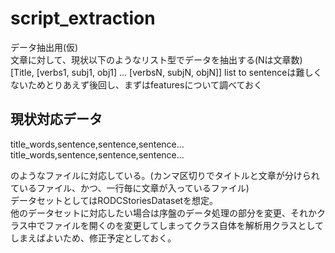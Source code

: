 # script_extraction
データ抽出用(仮)  
文章に対して、現状以下のようなリスト型でデータを抽出する(Nは文章数)  
[Title, [verbs1, subj1, obj1] ... [verbsN, subjN, objN]]
list to sentenceは難しくないためとりあえず後回し、まずはfeaturesについて調べておく  

## 現状対応データ  
title\_words,sentence,sentence,sentence...  
title\_words,sentence,sentence,sentence...  

のようなファイルに対応している。(カンマ区切りでタイトルと文章が分けられているファイル、かつ、一行毎に文章が入っているファイル)  
データセットとしてはRODCStoriesDatasetを想定。  
他のデータセットに対応したい場合は序盤のデータ処理の部分を変更、それかクラス中でファイルを開くのを変更してしまってクラス自体を解析用クラスとしてしまえばよいため、修正予定としておく。  


